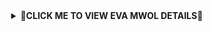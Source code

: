 <div align="center">
<details>
    <summary>🔰<b>CLICK ME TO VIEW EVA MWOL DETAILS🔰</b></summary>



  
## ![Typing SVG](https://readme-typing-svg.herokuapp.com?font=Lemon+milk&color=V50000&lines=Welcome+to+Evamwol+WA+Bot+repo;Created+by+ASWIN;This+is+the+Best++Bgm+bot;With+more+feature)
<div align="center">


 </a>
</p>
<div align="center">
  <p align="center">
<img src=https://telegra.ph/file/84332f509268f67a7b1a6.jpg width="300" height="300"/>
</p>
  <p align="center">
<a href="https://github.com/ASWINMATRIX"><img title="Author" src="https://img.shields.io/badge/Author-ASWIN-ASWINMATRIX/Eva_v2?color=red&style=for-the-badge&logo=whatsapp"></a>
<img border-radius: 15px src="https://user-images.githubusercontent.com/85656190/131212961-34264340-1554-41c1-9c55-ccab2ee89238.gif" width="500" height="500"/>
 </p>
</div>
<p align="center">
Project created by <a href="https://github.com/ASWINMATRIX">Eva_v2</a> to make it public
    <br>
       | © |
        Reserved |
    <br> 
</p>

## Setup
<div align="center"> 


## Click Youtube logo to Watch full video and findout password in this video 👇

 [![ANY DOUBT REFER IT](https://www.linkpicture.com/q/YouTube-Logo-700x394.png)](https://youtu.be/fd0KPblop-k)


  ### Simple Method
  
[![Deploy](https://www.herokucdn.com/deploy/button.svg)](https://heroku.com/deploy?template=https://github.com/ASWINMATRIX/Eva_v2) 
  
[![Run on Repl.it](https://repl.it/badge/github/quiec/whatsAlfa)](https://replit.com/@Amalser/Amalser)
  
### The Hard Method
```js
GET QR
$ apt install git
$ apt install nodejs --fix-missing
$ git clone https://github.com/ASWINMATRIX/Eva_v2
$ cd Eva_v2
$ npm install @adiwajshing/baileys
$ npm install chalk
$ node julie.js
```
      
```js
SETUP
$ git clone https://github.com/ASWINMATRIX/Eva_v2
$ cd Eva_v2
$ npm i
$ node julie.js
```

----

  <p align="center">
  <a href="httsp://github.com/ASWINMATRIX/Eva_v2">
    
<a href="https://github.com/ASWINMATRIX/followers">
<img src="https://img.shields.io/github/repo-size/ASWINMATRIX/Eva_v2?color=green&label=Repo%20total%20size&style=plastic">
<p align="center">
<a href="https://github.com/ASWINMATRIX/followers"
<img title="Followers" src="https://img.shields.io/github/followers/ASWINMATRIX?color=blue&style=flat-square"></a>
<a href="https://github.com/ASWINMATRIX/Eva_v2/stargazers/"><img title="Stars" src="https://img.shields.io/github/stars/ASWINMATRIX/Eva_v2?color=blue&style=flat-square"></a>
<a href="https://github.com/ASWINMATRIX/Eva_v2/network/members"><img title="Forks" src="https://img.shields.io/github/forks/ASWINMATRIX/Eva_v2?color=blue&style=flat-square"></a>
<a href="https://github.com/ASWINMATRIX/Eva_v2/watchers"><img title="Watching" src="https://img.shields.io/github/watchers/ASWINMATRIX/Eva_v2?label=Watchers&color=blue&style=flat-square"></a>
</p>

## 📢 Guide
Click WA logo to Join Support Group 👇
    <br>
<br>
  [![join](https://github.com/Alien-alfa/PublicBot/blob/main/wlogo.svg.png)](https://chat.whatsapp.com/CbRlEux876XFsWQfIlOKty)
  <div align="center">
       
  [![Readme Card](https://github-readme-stats.vercel.app/api/pin/?username=ASWINMATRIX&repo=Eva_v2&theme=nightowl)](https://github.com/ASWINMATRIX/Eva_v2)
  </div>
    
### ⚠ Warning ⚠

```
By using kick, add, promote, demote Commands, Your WhatsApp account may be banned.
Eva_v2 or we are not responsible for your account, 
This bot is intended for the purpose of having fun with some fun commands 
and group management with some helpfull commands.

If  you ended up spamming groups, getting reported left and right, 
and you ended up in being fight with WhatsApp
and at the end WhatsApp Team deleted your account. DON'T BLAME US.

No personal support will be provided / We won't spoon feed you. 
If you need help
you can contact 👇🏻👇🏻 
```
**[![Amalser](https://www.linkpicture.com/q/WHTSPP-LOGO.png)](http://wa.me/919895828468?text=Can%20you%20help%20bro)**

## Developers
  <div align="center">
    
  [![Farhan-Dqz](https://github.com/farhan-dqz.png?size=100)](https://github.com/farhan-dqz) | [![AMALSER](https://github.com/ASWINMATRIX.png?size=100)](https://github.com/ASWINMATRIX) |  [![TOXIC4L!3N](https://github.com/Alien-alfa.png?size=100)](https://github.com/AI-VIKI) | [![afnanplk](https://github.com/afnanplk.png?size=100)](https://github.com/afnanplk) 
----|----|----|----
[farhan-dqz](https://github.com/farhan-dqz) | [ASWIN](https://github.com/ASWINMATRIX) | [TOXIC4L!3N](https://github.com/AI-VIKI) | [afnanplk](https://github.com/afnanplk) 
Developer, Base, Bug Fixes, Modules| Re-Developer, Bug Fixes, Modules, Commits |  Modifiying  as   public | Bug Fixes, Modules 
  </div>
    


## License
This project is protected by `GNU General Public Licence v3.0` license.

### Disclaimer
`WhatsApp` name, its variations and the logo are registered trademarks of Facebook. We have nothing to do with the registered trademark
